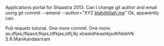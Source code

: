 Applications portal for Shaastra 2013. 
Can I change git author and email using git commit --amend --author="XYZ <blah@blah.me>" 
Ok, apparently can. 


Pull requets tutorial. 
One more commit. 
One more.
as;dfjas;lfkjasd;fkjas;ldfkjas;ldfj;lkj
xbaskdhkashkjsdhfdskhfk
S.R.Manikandasriram

